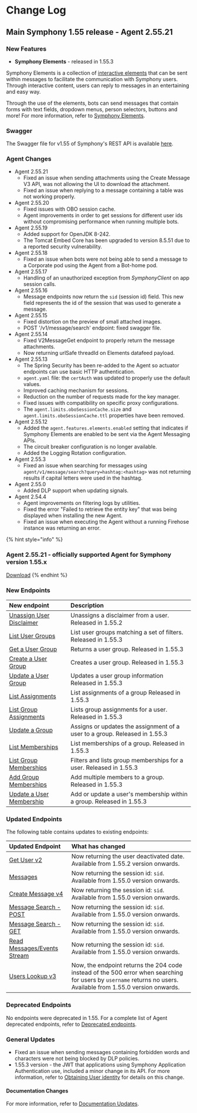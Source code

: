 # Change Log

## Main Symphony 1.55 release - Agent 2.55.21

### **New Features**

* **Symphony Elements** - released in 1.55.3

Symphony Elements is a collection of [interactive elements](../building-bots-on-symphony/symphony-elements/available-elements/) that can be sent within messages to facilitate the communication with Symphony users. Through interactive content, users can reply to messages in an entertaining and easy way.

Through the use of the elements, bots can send messages that contain forms with text fields, dropdown menus, person selectors, buttons and more! For more information, refer to [Symphony Elements](../building-bots-on-symphony/symphony-elements/).

### **Swagger**

The Swagger file for v1.55 of Symphony's REST API is available [here](https://github.com/symphonyoss/symphony-api-spec/tree/rc-current-r55).

### **Agent Changes**

* Agent 2.55.21
  * Fixed an issue when sending attachments using the Create Message V3 API, was not allowing the UI to download the attachment.
  * Fixed an issue when replying to a message containing a table was not working properly.
* Agent 2.55.20
  * Fixed issues with OBO session cache.
  * Agent improvements in order to get sessions for different user ids without compromising performance when running multiple bots.
* Agent 2.55.19
  * Added support for OpenJDK 8-242.
  * The Tomcat Embed Core has been upgraded to version 8.5.51 due to a reported security vulnerability.
* Agent 2.55.18
  * Fixed an issue when bots were not being able to send a message to a Corporate pod using the Agent from a Bot-home pod.
* Agent 2.55.17
  * Handling of an unauthorized exception from _SymphonyClient_ on app session calls.
* Agent 2.55.16
  * Message endpoints now return the `sid` \(session id\) field. This new field represents the id of the session that was used to generate a message.
* Agent 2.55.15
  * Fixed distortion on the preview of small attached images.
  * POST '/v1/message/search' endpoint: fixed swagger file.
* Agent 2.55.14
  * Fixed V2MessageGet endpoint to properly return the message attachments.
  * Now returning urlSafe threadId on Elements datafeed payload.
* Agent 2.55.13
  * The Spring Security has been re-added to the Agent so actuator endpoints can use basic HTTP authentication.
  * `agent.yaml` file: the `certAuth` was updated to properly use the default values.
  * Improved caching mechanism for sessions.
  * Reduction on the number of requests made for the key manager.
  * Fixed issues with compatibility on specific proxy configurations.
  * The `agent.limits.oboSessionCache.size` and `agent.limits.oboSessionCache.ttl` properties have been removed.
* Agent 2.55.12
  * Added the `agent.features.elements.enabled` setting that indicates if Symphony Elements are enabled to be sent via the Agent Messaging APIs.
  * The circuit breaker configuration is no longer available.
  * Added the Logging Rotation configuration.
* Agent 2.55.3
  * Fixed an issue when searching for messages using `agent/v1/message/search?query=hashtag:<hashtag>` was not returning results if capital letters were used in the hashtag.
* Agent 2.55.0
  * Added DLP support when updating signals.
* Agent 2.54.4
  * Agent improvements on filtering logs by utilities.
  * Fixed the error "Failed to retrieve the entity key" that was being displayed when installing the new Agent.
  * Fixed an issue when executing the Agent without a running Firehose instance was returning an error.

{% hint style="info" %}
### Agent 2.55.21 - officially supported Agent for Symphony version 1.55.x

[Download](https://storage.googleapis.com/sym-platform/developers/rest-api/agent-2.55.21.zip)
{% endhint %}

### **New Endpoints**

| New endpoint | Description |
| :--- | :--- |
| [Unassign User Disclaimer](https://developers.symphony.com/restapi/v1.55/reference-link/unassign-user-disclaimer) | Unassigns a disclaimer from a user. Released in 1.55.2 |
| [List User Groups](https://developers.symphony.com/restapi/v1.55/reference-link/list-user-groups) | List user groups matching a set of filters. Released in 1.55.3 |
| [Get a User Group](https://developers.symphony.com/restapi/v1.55/reference-link/get-a-user-group) | Returns a user group. Released in 1.55.3 |
| [Create a User Group](https://developers.symphony.com/restapi/v1.55/reference-link/create-a-user-group) | Creates a user group. Released in 1.55.3 |
| [Update a User Group](https://developers.symphony.com/restapi/v1.55/reference-link/update-a-user-group) | Updates a user group information Released in 1.55.3 |
| [List Assignments](https://developers.symphony.com/restapi/v1.55/reference-link/list-assignments) | List assignments of a group Released in 1.55.3 |
| [List Group Assignments](https://developers.symphony.com/restapi/v1.55/reference-link/list-group-assigments) | Lists group assignments for a user. Released in 1.55.3 |
| [Update a Group](https://developers.symphony.com/restapi/v1.55/reference-link/update-a-group) | Assigns or updates the assignment of a user to a group. Released in 1.55.3 |
| [List Memberships](https://developers.symphony.com/restapi/v1.55/reference-link/list-memberships) | List memberships of a group. Released in 1.55.3 |
| [List Group Memberships](https://developers.symphony.com/restapi/v1.55/reference-link/list-group-memberships) | Filters and lists group memberships for a user. Released in 1.55.3 |
| [Add Group Memberships](https://developers.symphony.com/restapi/v1.55/reference-link/add-group-memberships) | Add multiple members to a group. Released in 1.55.3 |
| [Update a User Membership](https://developers.symphony.com/restapi/v1.55/reference-link/update-a-user-membership) | Add or update a user's membership within a group. Released in 1.55.3 |

### **Updated Endpoints**

The following table contains updates to existing endpoints:

| Updated Endpoint | What has changed |
| :--- | :--- |
| [Get User v2](https://developers.symphony.com/restapi/v1.55/reference-link/get-user-v2) | Now returning the user deactivated date. Available from 1.55.2 version onwards. |
| [Messages](https://developers.symphony.com/restapi/v1.55/reference-link/messages-v4) | Now returning the session id: `sid`. Available from 1.55.0 version onwards. |
| [Create Message v4](https://developers.symphony.com/restapi/v1.55/reference-link/create-message-v4) | Now returning the session id: `sid`. Available from 1.55.0 version onwards. |
| [Message Search - POST](https://developers.symphony.com/restapi/v1.55/reference-link/message-search-post) | Now returning the session id: `sid`. Available from 1.55.0 version onwards. |
| [Message Search - GET](https://developers.symphony.com/restapi/v1.55/reference-link/message-search-get) | Now returning the session id: `sid`. Available from 1.55.0 version onwards. |
| [Read Messages/Events Stream](https://developers.symphony.com/restapi/v1.55/reference-link/read-messagesevents-stream-v4) | Now returning the session id: `sid`. Available from 1.55.0 version onwards. |
| [Users Lookup v3](https://developers.symphony.com/restapi/v1.55/reference-link/users-lookup-v3) | Now, the endpoint returns the 204 code instead of the 500 error when searching for users by `username` returns no users. Available from 1.55.0 version onwards. |

### **Deprecated Endpoints**

No endpoints were deprecated in 1.55. For a complete list of Agent deprecated endpoints, refer to [Deprecated endpoints](agent-guide/agent-deprecated-endpoints.md).

### **General Updates**

* Fixed an issue when sending messages containing forbidden words and characters were not being blocked by DLP policies.
* 1.55.3 version - the JWT that applications using Symphony Application Authentication use, included a minor change in its API. For more information, refer to [Obtaining User identity](../building-extension-applications-on-symphony/app-authentication/#5-obtain-user-identity) for details on this change.

#### **Documentation Changes**

For more information, refer to [Documentation Updates](documentation-updates.md).

